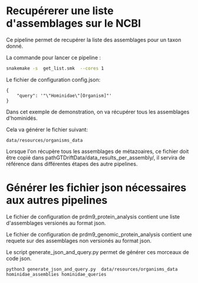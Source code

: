 # Recupérerer une liste d'assemblages sur le NCBI

Ce pipeline permet de recupérer la liste des assemblages pour un taxon donné.


La commande pour lancer ce pipeline :

``` bash
snakemake -s  get_list.smk  --cores 1
```

Le  fichier de configuration config.json:
```
{    
    "query": '"\"Hominidae\"[Organism]"'
}
```

Dans cet exemple de demonstration, on va récupérer tous les assemblages d'hominidés.

Cela va générer le fichier suivant:

```
data/resources/organisms_data 
```

Lorsque l'on récupère tous les assemblages de métazoaires, ce fichier
 doit être copié dans pathGTDriftData/data_results_per_assembly/, il  servira de référence
 dans différentes étapes des autre pipelines.
  

# Générer les fichier json nécessaires aux autres pipelines


Le fichier de configuration de prdm9_protein_analysis contient une liste d'assemblages versionés au format json.

Le fichier de configuration de prdm9_genomic_protein_analysis contient une requete sur des assemblages non versionés au format json.
 
 Le script generate_json_and_query.py permet de générer ces morceaux de code json.
 

```
python3 generate_json_and_query.py  data/resources/organisms_data  hominidae_assemblies hominidae_queries
```

